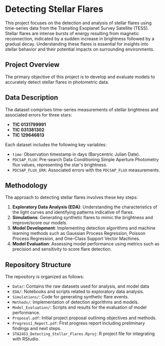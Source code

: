 # Detecting Stellar Flares

This project focuses on the detection and analysis of stellar flares using time-series data from the Transiting Exoplanet Survey Satellite (TESS). Stellar flares are intense bursts of energy resulting from magnetic reconnection, indicated by a sudden increase in brightness followed by a gradual decay. Understanding these flares is essential for insights into stellar behavior and their potential impacts on surrounding environments.

## Project Overview

The primary objective of this project is to develop and evaluate models to accurately detect stellar flares in photometric data.

## Data Description

The dataset comprises time-series measurements of stellar brightness and associated errors for three stars:

- **TIC 0131799991**
- **TIC 031381302**
- **TIC 129646813**

Each dataset includes the following key variables:

- `time`: Observation timestamp in days (Barycentric Julian Date).
- `PDCSAP_FLUX`: Pre-search Data Conditioning Simple Aperture Photometry flux values, representing the star's brightness.
- `PDCSAP_FLUX_ERR`: Associated errors with the `PDCSAP_FLUX` measurements.

## Methodology

The approach to detecting stellar flares involves these key steps:

1. **Exploratory Data Analysis (EDA)**: Understanding the characteristics of the light curves and identifying patterns indicative of flares.
2. **Simulations**: Generating synthetic flares to mimic the brightness and improve/score our models.
3. **Model Development**: Implementing detection algorithms and machine learning methods such as Gaussian Process Regression, Poisson Process Regression, and One-Class Support Vector Machines.
4. **Model Evaluation**: Assessing model performance using metrics such as precision and sensitivity to score flare detection.

## Repository Structure

The repository is organized as follows:

- `Data/`: Contains the raw datasets used for analysis, and model data
- `EDA/`: Notebooks and scripts related to exploratory data analysis.
- `Simulations/`: Code for generating synthetic flare events.
- `Methods/`: Implementation of detection algorithms and models.
- `Model_Evaluation/`: Scripts and results for the evaluation of model performance.
- `Proposal.pdf`: Initial project proposal outlining objectives and methods.
- `Progress1_Report.pdf`: First progress report including preliminary findings and next steps.
- `STA2453_Detecting_Stellar_Flares.Rproj`: R project file for integrating with RStudio.
